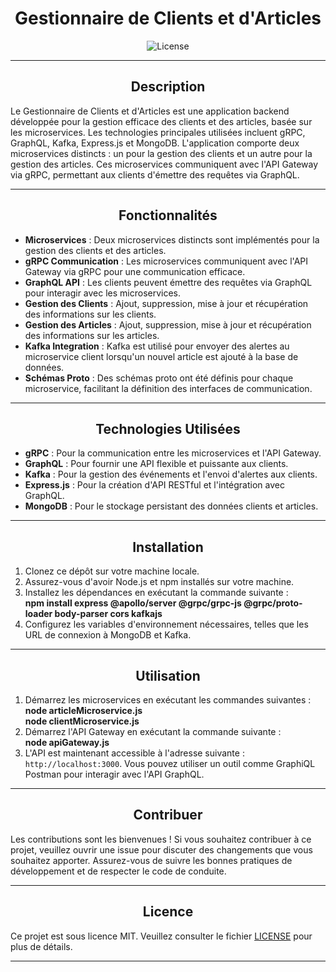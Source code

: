 <h1 align="center">Gestionnaire de Clients et d'Articles</h1>

<p align="center">
  <img src="https://img.shields.io/badge/license-MIT-blue.svg" alt="License">
</p>

---

<h2 align="center">Description</h2>

Le Gestionnaire de Clients et d'Articles est une application backend développée pour la gestion efficace des clients et des articles, basée sur les microservices. Les technologies principales utilisées incluent gRPC, GraphQL, Kafka, Express.js et MongoDB. L'application comporte deux microservices distincts : un pour la gestion des clients et un autre pour la gestion des articles. Ces microservices communiquent avec l'API Gateway via gRPC, permettant aux clients d'émettre des requêtes via GraphQL.

---

<h2 align="center">Fonctionnalités</h2>

- **Microservices** : Deux microservices distincts sont implémentés pour la gestion des clients et des articles.
- **gRPC Communication** : Les microservices communiquent avec l'API Gateway via gRPC pour une communication efficace.
- **GraphQL API** : Les clients peuvent émettre des requêtes via GraphQL pour interagir avec les microservices.
- **Gestion des Clients** : Ajout, suppression, mise à jour et récupération des informations sur les clients.
- **Gestion des Articles** : Ajout, suppression, mise à jour et récupération des informations sur les articles.
- **Kafka Integration** : Kafka est utilisé pour envoyer des alertes au microservice client lorsqu'un nouvel article est ajouté à la base de données.
- **Schémas Proto** : Des schémas proto ont été définis pour chaque microservice, facilitant la définition des interfaces de communication.

---

<h2 align="center">Technologies Utilisées</h2>

- **gRPC** : Pour la communication entre les microservices et l'API Gateway.
- **GraphQL** : Pour fournir une API flexible et puissante aux clients.
- **Kafka** : Pour la gestion des événements et l'envoi d'alertes aux clients.
- **Express.js** : Pour la création d'API RESTful et l'intégration avec GraphQL.
- **MongoDB** : Pour le stockage persistant des données clients et articles.

---

<h2 align="center">Installation</h2>

1. Clonez ce dépôt sur votre machine locale.
2. Assurez-vous d'avoir Node.js et npm installés sur votre machine.
3. Installez les dépendances en exécutant la commande suivante :
  </br> **npm install express @apollo/server @grpc/grpc-js @grpc/proto-loader body-parser cors kafkajs**
4. Configurez les variables d'environnement nécessaires, telles que les URL de connexion à MongoDB et Kafka.

---

<h2 align="center">Utilisation</h2>

1. Démarrez les microservices en exécutant les commandes suivantes :
    </br>**node articleMicroservice.js**
    </br>**node clientMicroservice.js**
2. Démarrez l'API Gateway en exécutant la commande suivante :
  </br> **node apiGateway.js**
3. L'API est maintenant accessible à l'adresse suivante : `http://localhost:3000`. Vous pouvez utiliser un outil comme GraphiQL Postman pour interagir avec l'API GraphQL.

---

<h2 align="center">Contribuer</h2>

Les contributions sont les bienvenues ! Si vous souhaitez contribuer à ce projet, veuillez ouvrir une issue pour discuter des changements que vous souhaitez apporter. Assurez-vous de suivre les bonnes pratiques de développement et de respecter le code de conduite.

---

<h2 align="center">Licence</h2>

Ce projet est sous licence MIT. Veuillez consulter le fichier [LICENSE](LICENSE) pour plus de détails.

---

